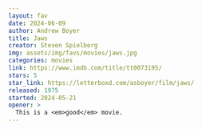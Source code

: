 ```yaml
---
layout: fav
date: 2024-06-09
author: Andrew Boyer
title: Jaws
creator: Steven Spielberg
img: assets/img/favs/movies/jaws.jpg
categories: movies
link: https://www.imdb.com/title/tt0073195/
stars: 5
star_link: https://letterboxd.com/asboyer/film/jaws/
released: 1975
started: 2024-05-21
opener: >
  This is a <em>good</em> movie.
---
```

